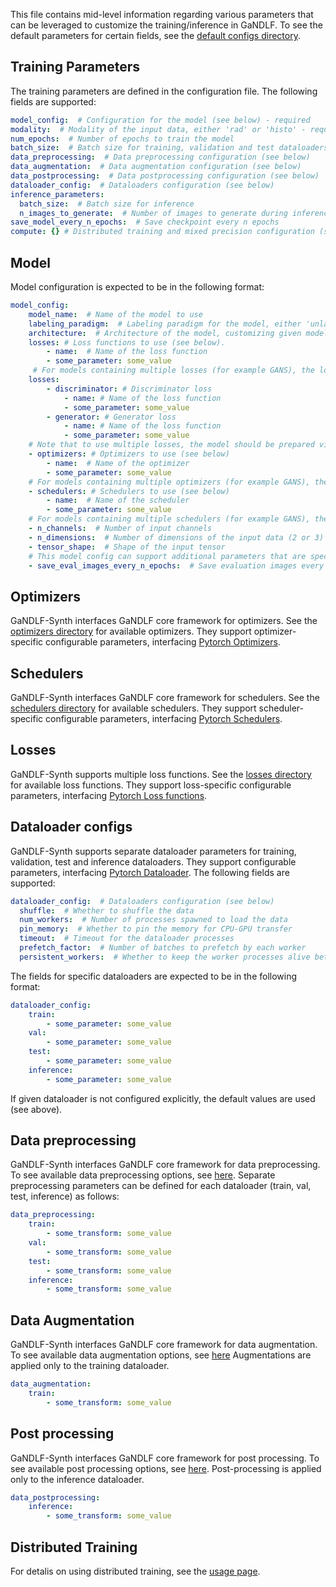 
This file contains mid-level information regarding various parameters that can be leveraged to customize the training/inference in GaNDLF. To see the default parameters for certain fields, see the [default configs directory]("https://github.com/mlcommons/GaNDLF-Synth/blob/main/gandlf_synth/parameter_defaults/").


## Training Parameters
The training parameters are defined in the configuration file. The following fields are supported:
```yaml
model_config:  # Configuration for the model (see below) - required
modality:  # Modality of the input data, either 'rad' or 'histo' - required
num_epochs:  # Number of epochs to train the model
batch_size:  # Batch size for training, validation and test dataloaders
data_preprocessing:  # Data preprocessing configuration (see below)
data_augmentation:  # Data augmentation configuration (see below)
data_postprocessing:  # Data postprocessing configuration (see below)
dataloader_config:  # Dataloaders configuration (see below)
inference_parameters:
  batch_size:  # Batch size for inference
  n_images_to_generate:  # Number of images to generate during inference, unused in image-to-image models that require input images. This field can be a single value or a dictionary containing the number of images to generate for each class, for example {"1": 10, "2": 20}.
save_model_every_n_epochs:  # Save checkpoint every n epochs
compute: {} # Distributed training and mixed precision configuration (see below)
```

## Model
Model configuration is expected to be in the following format:
```yaml
model_config:
    model_name:  # Name of the model to use
    labeling_paradigm:  # Labeling paradigm for the model, either 'unlabeled', 'patient', or 'custom'
    architecture:  # Architecture of the model, customizing given model. Specifics are defined in the config of the given model.
    losses: # Loss functions to use (see below).
        - name:  # Name of the loss function
        - some_parameter: some_value
     # For models containing multiple losses (for example GANS), the losses are expected to be in the following format:
    losses:
        - discriminator: # Discriminator loss
            - name: # Name of the loss function
            - some_parameter: some_value
        - generator: # Generator loss
            - name: # Name of the loss function
            - some_parameter: some_value
    # Note that to use multiple losses, the model should be prepared via config to handle it via certain subloss name.
    - optimizers: # Optimizers to use (see below)
        - name:  # Name of the optimizer
        - some_parameter: some_value
    # For models containing multiple optimizers (for example GANS), the optimizers can be defined as losses above.
    - schedulers: # Schedulers to use (see below)
        - name:  # Name of the scheduler
        - some_parameter: some_value
    # For models containing multiple schedulers (for example GANS), the schedulers can be defined as losses above.
    - n_channels:  # Number of input channels
    - n_dimensions:  # Number of dimensions of the input data (2 or 3)
    - tensor_shape:  # Shape of the input tensor
    # This model config can support additional parameters that are specific to the model, for example:
    - save_eval_images_every_n_epochs:  # Save evaluation images every n epochs, useful to assess training progress of generative models. Implemented in i.e. DCGAN.
```

## Optimizers
GaNDLF-Synth interfaces GaNDLF core framework for optimizers. See the [optimizers directory](https://github.com/mlcommons/GaNDLF/blob/master/GANDLF/optimizers/__init__.py) for available optimizers. They support optimizer-specific configurable parameters, interfacing [Pytorch Optimizers](https://pytorch.org/docs/stable/optim.html).

## Schedulers
GaNDLF-Synth interfaces GaNDLF core framework for schedulers. See the [schedulers directory](https://github.com/mlcommons/GaNDLF/blob/master/GANDLF/schedulers/__init__.py) for available schedulers. They support scheduler-specific configurable parameters, interfacing [Pytorch Schedulers](https://pytorch.org/docs/stable/optim.html).

## Losses
GaNDLF-Synth supports multiple loss functions. See the [losses directory](https://github.com/mlcommons/GaNDLF-Synth/blob/main/gandlf_synth/losses/__init__.py) for available loss functions. They support loss-specific configurable parameters, interfacing [Pytorch Loss functions](https://pytorch.org/docs/stable/nn.html#loss-functions).

## Dataloader configs
GaNDLF-Synth supports separate dataloader parameters for training, validation, test and inference dataloaders. They support configurable parameters, interfacing [Pytorch Dataloader](https://pytorch.org/docs/stable/data.html). The following fields are supported:
```yaml
dataloader_config:  # Dataloaders configuration (see below)
  shuffle:  # Whether to shuffle the data
  num_workers:  # Number of processes spawned to load the data
  pin_memory:  # Whether to pin the memory for CPU-GPU transfer
  timeout:  # Timeout for the dataloader processes
  prefetch_factor:  # Number of batches to prefetch by each worker
  persistent_workers:  # Whether to keep the worker processes alive between epochs
```
The fields for specific dataloaders are expected to be in the following format:
```yaml
dataloader_config:
    train:
        - some_parameter: some_value
    val:
        - some_parameter: some_value
    test:
        - some_parameter: some_value
    inference:
        - some_parameter: some_value
```
If given dataloader is not configured explicitly, the default values are used (see above).

## Data preprocessing
GaNDLF-Synth interfaces GaNDLF core framework for data preprocessing. To see available data preprocessing options, see [here](https://github.com/mlcommons/GaNDLF/blob/master/GANDLF/data/preprocessing/__init__.py).
Separate preprocessing parameters can be defined for each dataloader (train, val, test, inference) as follows:
```yaml
data_preprocessing:
    train:
        - some_transform: some_value
    val:
        - some_transform: some_value
    test:
        - some_transform: some_value
    inference:
        - some_transform: some_value
```

## Data Augmentation
GaNDLF-Synth interfaces GaNDLF core framework for data augmentation. To see available data augmentation options, see [here](https://github.com/mlcommons/GaNDLF/blob/master/GANDLF/data/augmentation/__init__.py) Augmentations are applied only to the training dataloader. 
```yaml
data_augmentation:
    train:
        - some_transform: some_value
```


## Post processing
GaNDLF-Synth interfaces GaNDLF core framework for post processing. To see available post processing options, see [here](https://github.com/mlcommons/GaNDLF/blob/master/GANDLF/data/post_process/__init__.py). Post-processing is applied only to the inference dataloader.
```yaml
data_postprocessing:
    inference:
        - some_transform: some_value
```

## Distributed Training
For detalis on using distributed training, see the [usage page](./usage.md#distributed-training).


